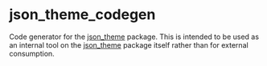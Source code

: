 # json_theme_codegen

Code generator for the [json_theme] package.  This is intended to be used as an
internal tool on the [json_theme] package itself rather than for external
consumption.

<!-- Links -->
[json_theme]: https://pub.dev/packages/json_theme